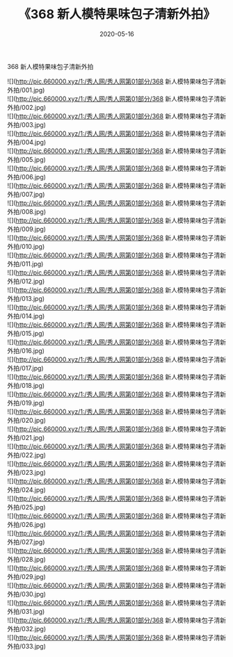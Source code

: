 ﻿---
layout: post
title:  《368 新人模特果味包子清新外拍》
date:   2020-05-16
img: http://pic.660000.xyz/1:/秀人网/秀人网第01部分/368 新人模特果味包子清新外拍/000.jpg
categories: [美女, 清纯, 唯美]
---

368 新人模特果味包子清新外拍

  ![](http://pic.660000.xyz/1:/秀人网/秀人网第01部分/368 新人模特果味包子清新外拍/001.jpg) <br> ![](http://pic.660000.xyz/1:/秀人网/秀人网第01部分/368 新人模特果味包子清新外拍/002.jpg) <br> ![](http://pic.660000.xyz/1:/秀人网/秀人网第01部分/368 新人模特果味包子清新外拍/003.jpg) <br> ![](http://pic.660000.xyz/1:/秀人网/秀人网第01部分/368 新人模特果味包子清新外拍/004.jpg) <br> ![](http://pic.660000.xyz/1:/秀人网/秀人网第01部分/368 新人模特果味包子清新外拍/005.jpg) <br> ![](http://pic.660000.xyz/1:/秀人网/秀人网第01部分/368 新人模特果味包子清新外拍/006.jpg) <br> ![](http://pic.660000.xyz/1:/秀人网/秀人网第01部分/368 新人模特果味包子清新外拍/007.jpg) <br> ![](http://pic.660000.xyz/1:/秀人网/秀人网第01部分/368 新人模特果味包子清新外拍/008.jpg) <br> ![](http://pic.660000.xyz/1:/秀人网/秀人网第01部分/368 新人模特果味包子清新外拍/009.jpg) <br> ![](http://pic.660000.xyz/1:/秀人网/秀人网第01部分/368 新人模特果味包子清新外拍/010.jpg) <br> ![](http://pic.660000.xyz/1:/秀人网/秀人网第01部分/368 新人模特果味包子清新外拍/011.jpg) <br> ![](http://pic.660000.xyz/1:/秀人网/秀人网第01部分/368 新人模特果味包子清新外拍/012.jpg) <br> ![](http://pic.660000.xyz/1:/秀人网/秀人网第01部分/368 新人模特果味包子清新外拍/013.jpg) <br> ![](http://pic.660000.xyz/1:/秀人网/秀人网第01部分/368 新人模特果味包子清新外拍/014.jpg) <br> ![](http://pic.660000.xyz/1:/秀人网/秀人网第01部分/368 新人模特果味包子清新外拍/015.jpg) <br> ![](http://pic.660000.xyz/1:/秀人网/秀人网第01部分/368 新人模特果味包子清新外拍/016.jpg) <br> ![](http://pic.660000.xyz/1:/秀人网/秀人网第01部分/368 新人模特果味包子清新外拍/017.jpg) <br> ![](http://pic.660000.xyz/1:/秀人网/秀人网第01部分/368 新人模特果味包子清新外拍/018.jpg) <br> ![](http://pic.660000.xyz/1:/秀人网/秀人网第01部分/368 新人模特果味包子清新外拍/019.jpg) <br> ![](http://pic.660000.xyz/1:/秀人网/秀人网第01部分/368 新人模特果味包子清新外拍/020.jpg) <br> ![](http://pic.660000.xyz/1:/秀人网/秀人网第01部分/368 新人模特果味包子清新外拍/021.jpg) <br> ![](http://pic.660000.xyz/1:/秀人网/秀人网第01部分/368 新人模特果味包子清新外拍/022.jpg) <br> ![](http://pic.660000.xyz/1:/秀人网/秀人网第01部分/368 新人模特果味包子清新外拍/023.jpg) <br> ![](http://pic.660000.xyz/1:/秀人网/秀人网第01部分/368 新人模特果味包子清新外拍/024.jpg) <br> ![](http://pic.660000.xyz/1:/秀人网/秀人网第01部分/368 新人模特果味包子清新外拍/025.jpg) <br> ![](http://pic.660000.xyz/1:/秀人网/秀人网第01部分/368 新人模特果味包子清新外拍/026.jpg) <br> ![](http://pic.660000.xyz/1:/秀人网/秀人网第01部分/368 新人模特果味包子清新外拍/027.jpg) <br> ![](http://pic.660000.xyz/1:/秀人网/秀人网第01部分/368 新人模特果味包子清新外拍/028.jpg) <br> ![](http://pic.660000.xyz/1:/秀人网/秀人网第01部分/368 新人模特果味包子清新外拍/029.jpg) <br> ![](http://pic.660000.xyz/1:/秀人网/秀人网第01部分/368 新人模特果味包子清新外拍/030.jpg) <br> ![](http://pic.660000.xyz/1:/秀人网/秀人网第01部分/368 新人模特果味包子清新外拍/031.jpg) <br> ![](http://pic.660000.xyz/1:/秀人网/秀人网第01部分/368 新人模特果味包子清新外拍/032.jpg) <br> ![](http://pic.660000.xyz/1:/秀人网/秀人网第01部分/368 新人模特果味包子清新外拍/033.jpg) <br>
